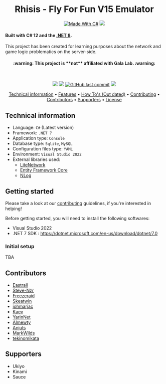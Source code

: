 <h1 align="center">
  Rhisis - Fly For Fun V15 Emulator
  <br>
</h1>

<p align="center">
  <a href="http://forthebadge.com"><img src="http://forthebadge.com/images/badges/made-with-c-sharp.svg" alt="Made With C#"></a>
  <a href="http://forthebadge.com"><img src="http://forthebadge.com/images/badges/built-with-love.svg"></a><br>
</p>

<h4>Built with C# 12 and the <a href="https://dotnet.microsoft.com/download/dotnet-core" target="_blank">.NET 8</a>.</h4>

<p>This project has been created for learning purposes about the network and game logic problematics on the server-side.<br>

<h4 align="center">:warning: This project is **not** affiliated with Gala Lab. :warning:</h4><br>

<p align="center">
  <a href="https://github.com/Eastrall/Rhisis/actions/workflows/dotnet.yml"><img src="https://github.com/Eastrall/Rhisis/actions/workflows/dotnet.yml/badge.svg"></a>
  <a href="https://app.codacy.com/gh/Eastrall/Rhisis/dashboard?utm_source=gh&utm_medium=referral&utm_content=&utm_campaign=Badge_grade"><img src="https://app.codacy.com/project/badge/Grade/a7be54202669457eaae28514c8362b5a"/></a>
  <a href="https://github.com/Eastrall/Rhisis/commits/main"><img src="https://img.shields.io/github/last-commit/Eastrall/Rhisis.svg?style=flat-square&logo=github&logoColor=white" alt="GitHub last commit"></a>
  <a href="https://discord.gg/z8K22p8"><img src="https://discordapp.com/api/guilds/294405146300121088/widget.png"></a>
</p>
	    
<p align="center">
  <a href="#technical-information">Technical information</a> •
  <a href="https://github.com/Eastrall/Rhisis/blob/main/FEATURES.md">Features</a> •
  <a href="https://github.com/Eastrall/Rhisis/tree/main/docs/howtos">How To's (Out dated)</a> •
  <a href="#contributing">Contributing</a> •
  <a href="#contributors">Contributors</a> •
  <a href="#supporters">Supporters</a> •
  <a href="https://github.com/Eastrall/Rhisis/blob/main/LICENSE">License</a>
</p>

<!-- <p align="center"><img src="https://i.imgur.com/wpfB1VZ.gif"></p> -->

## Technical information

- Language: `C#` (Latest version)
- Framework: `.NET 7`
- Application type: `Console`
- Database type: `Sqlite`, `MySQL`
- Configuration files type: `YAML`
- Environment: `Visual Studio 2022`
- External libraries used:
	- [LiteNetwork](https://github.com/Eastrall/LiteNetwork)
	- [Entity Framework Core](https://github.com/aspnet/EntityFrameworkCore)
	- [NLog](https://github.com/NLog/NLog)

## Getting started

Please take a look at our [contributing](https://github.com/Eastrall/Rhisis/blob/develop/CONTRIBUTING.md) guidelines, if you're interested in helping!

Before getting started, you will need to install the following softwares:

- Visual Studio 2022
- .NET 7 SDK : https://dotnet.microsoft.com/en-us/download/dotnet/7.0

### Initial setup

TBA

## Contributors

- [Eastrall](https://github.com/Eastrall)
- [Steve-Nzr](https://github.com/Steve-Nzr)
- [Freezeraid](https://github.com/Freezeraid)
- [Skeatwin](https://github.com/Skeatwin)
- [johmarjac](https://github.com/johmarjac)
- [Kaev](https://github.com/Kaev)
- [YarinNet](https://github.com/YarinNet)
- [Almewty](https://github.com/Almewty)
- [Anjuts](https://github.com/Anjuts)
- [MarkWilds](https://github.com/MarkWilds)
- [tekinomikata](https://github.com/tekinomikata)

## Supporters

- Ukiyo
- Kinami
- Sauce
